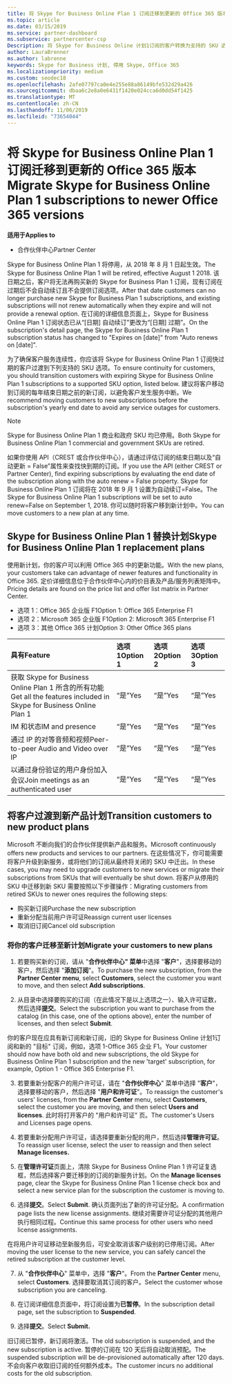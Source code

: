 ```yaml
---
title: 将 Skype for Business Online Plan 1 订阅迁移到更新的 Office 365 版本 | 合作伙伴中心
ms.topic: article
ms.date: 03/15/2019
ms.service: partner-dashboard
ms.subservice: partnercenter-csp
Description: 将 Skype for Business Online 计划1订阅的客户转换为支持的 SKU 选项。 建议将客户移动到订阅的每年结束日期之前的新订阅。
author: LauraBrenner
ms.author: labrenne
keywords: Skype for Business 计划, 停用 Skype, Office 365
ms.localizationpriority: medium
ms.custom: seodec18
ms.openlocfilehash: 2afe07797ca0e4e255e88a86149bfe532d29a426
ms.sourcegitcommit: dbaa6c2e8a0e6431f1420e024cca6d0dd54f1425
ms.translationtype: MT
ms.contentlocale: zh-CN
ms.lasthandoff: 11/06/2019
ms.locfileid: "73654044"
---
```

# <a name="migrate-skype-for-business-online-plan-1-subscriptions-to-newer-office-365-versions"></a><span data-ttu-id="76b0d-105">将 Skype for Business Online Plan 1 订阅迁移到更新的 Office 365 版本</span><span class="sxs-lookup"><span data-stu-id="76b0d-105">Migrate Skype for Business Online Plan 1 subscriptions to newer Office 365 versions</span></span>

<span data-ttu-id="76b0d-106">**适用于**</span><span class="sxs-lookup"><span data-stu-id="76b0d-106">**Applies to**</span></span>

- <span data-ttu-id="76b0d-107">合作伙伴中心</span><span class="sxs-lookup"><span data-stu-id="76b0d-107">Partner Center</span></span>

<span data-ttu-id="76b0d-108">Skype for Business Online Plan 1 将停用，从 2018 年 8 月 1 日起生效。</span><span class="sxs-lookup"><span data-stu-id="76b0d-108">The Skype for Business Online Plan 1 will be retired, effective August 1 2018.</span></span> <span data-ttu-id="76b0d-109">该日期之后，客户将无法再购买新的 Skype for Business Plan 1 订阅，现有订阅在过期后不会自动续订且不会提供订阅选项。</span><span class="sxs-lookup"><span data-stu-id="76b0d-109">After that date customers can no longer purchase new Skype for Business Plan 1 subscriptions, and existing subscriptions will not renew automatically when they expire and will not provide a renewal option.</span></span> <span data-ttu-id="76b0d-110">在订阅的详细信息页面上，Skype for Business Online Plan 1 订阅状态已从“[日期] 自动续订”更改为“[日期] 过期”。</span><span class="sxs-lookup"><span data-stu-id="76b0d-110">On the subscription's detail page, the Skype for Business Online Plan 1 subscription status has changed to "Expires on [date]" from "Auto renews on [date]".</span></span>  

<span data-ttu-id="76b0d-111">为了确保客户服务连续性，你应该将 Skype for Business Online Plan 1 订阅快过期的客户过渡到下列支持的 SKU 选项。</span><span class="sxs-lookup"><span data-stu-id="76b0d-111">To ensure continuity for customers, you should transition customers with expiring Skype for Business Online Plan 1 subscriptions to a supported SKU option, listed below.</span></span> <span data-ttu-id="76b0d-112">建议将客户移动到订阅的每年结束日期之前的新订阅，以避免客户发生服务中断。</span><span class="sxs-lookup"><span data-stu-id="76b0d-112">We recommend moving customers to new subscriptions before the subscription's yearly end date to avoid any service outages for customers.</span></span> 

>[!NOTE]
><span data-ttu-id="76b0d-113">Skype for Business Online Plan 1 商业和政府 SKU 均已停用。</span><span class="sxs-lookup"><span data-stu-id="76b0d-113">Both Skype for Business Online Plan 1 commercial and government SKUs are retired.</span></span>

<span data-ttu-id="76b0d-114">如果你使用 API（CREST 或合作伙伴中心），请通过评估订阅的结束日期以及“自动更新 = False”属性来查找快到期的订阅。</span><span class="sxs-lookup"><span data-stu-id="76b0d-114">If you use the API (either CREST or Partner Center), find expiring subscriptions by evaluating the end date of the subscription along with the auto renew = False property.</span></span> <span data-ttu-id="76b0d-115">Skype for Business Online Plan 1 订阅将在 2018 年 9 月 1 设置为自动续订=False。</span><span class="sxs-lookup"><span data-stu-id="76b0d-115">The Skype for Business Online Plan 1 subscriptions will be set to auto renew=False on September 1, 2018.</span></span> <span data-ttu-id="76b0d-116">你可以随时将客户移到新计划中。</span><span class="sxs-lookup"><span data-stu-id="76b0d-116">You can move customers to a new plan at any time.</span></span> 

## <a name="skype-for-business-online-plan-1-replacement-plans"></a><span data-ttu-id="76b0d-117">Skype for Business Online Plan 1 替换计划</span><span class="sxs-lookup"><span data-stu-id="76b0d-117">Skype for Business Online Plan 1 replacement plans</span></span>

<span data-ttu-id="76b0d-118">使用新计划，你的客户可以利用 Office 365 中的更新功能。</span><span class="sxs-lookup"><span data-stu-id="76b0d-118">With the new plans, your customers take can advantage of newer features and functionality in Office 365.</span></span> <span data-ttu-id="76b0d-119">定价详细信息位于合作伙伴中心内的价目表及产品/服务列表矩阵中。</span><span class="sxs-lookup"><span data-stu-id="76b0d-119">Pricing details are found on the price list and offer list matrix in Partner Center.</span></span> 

- <span data-ttu-id="76b0d-120">选项 1：Office 365 企业版 F1</span><span class="sxs-lookup"><span data-stu-id="76b0d-120">Option 1: Office 365 Enterprise F1</span></span>
- <span data-ttu-id="76b0d-121">选项 2：Microsoft 365 企业版 F1</span><span class="sxs-lookup"><span data-stu-id="76b0d-121">Option 2: Microsoft 365 Enterprise F1</span></span>
- <span data-ttu-id="76b0d-122">选项 3：其他 Office 365 计划</span><span class="sxs-lookup"><span data-stu-id="76b0d-122">Option 3: Other Office 365 plans</span></span>

|<span data-ttu-id="76b0d-123">**具有**</span><span class="sxs-lookup"><span data-stu-id="76b0d-123">**Feature**</span></span>    |<span data-ttu-id="76b0d-124">**选项1**</span><span class="sxs-lookup"><span data-stu-id="76b0d-124">**Option 1**</span></span>   |<span data-ttu-id="76b0d-125">**选项2**</span><span class="sxs-lookup"><span data-stu-id="76b0d-125">**Option 2**</span></span>   |<span data-ttu-id="76b0d-126">**选项3**</span><span class="sxs-lookup"><span data-stu-id="76b0d-126">**Option 3**</span></span>   |
|:-----------------|:-----------------|:-------------|:------------|
|<span data-ttu-id="76b0d-127">获取 Skype for Business Online Plan 1 所含的所有功能</span><span class="sxs-lookup"><span data-stu-id="76b0d-127">Get all the features included in Skype for Business Online Plan 1</span></span>|<span data-ttu-id="76b0d-128">“是”</span><span class="sxs-lookup"><span data-stu-id="76b0d-128">Yes</span></span>   |<span data-ttu-id="76b0d-129">“是”</span><span class="sxs-lookup"><span data-stu-id="76b0d-129">Yes</span></span>   |<span data-ttu-id="76b0d-130">“是”</span><span class="sxs-lookup"><span data-stu-id="76b0d-130">Yes</span></span>   |
|<span data-ttu-id="76b0d-131">IM 和状态</span><span class="sxs-lookup"><span data-stu-id="76b0d-131">IM and presence</span></span> |<span data-ttu-id="76b0d-132">“是”</span><span class="sxs-lookup"><span data-stu-id="76b0d-132">Yes</span></span>   |<span data-ttu-id="76b0d-133">“是”</span><span class="sxs-lookup"><span data-stu-id="76b0d-133">Yes</span></span>   |<span data-ttu-id="76b0d-134">“是”</span><span class="sxs-lookup"><span data-stu-id="76b0d-134">Yes</span></span>   |
|<span data-ttu-id="76b0d-135">通过 IP 的对等音频和视频</span><span class="sxs-lookup"><span data-stu-id="76b0d-135">Peer-to-peer Audio and Video over IP</span></span>|<span data-ttu-id="76b0d-136">“是”</span><span class="sxs-lookup"><span data-stu-id="76b0d-136">Yes</span></span>   |<span data-ttu-id="76b0d-137">“是”</span><span class="sxs-lookup"><span data-stu-id="76b0d-137">Yes</span></span>   |<span data-ttu-id="76b0d-138">“是”</span><span class="sxs-lookup"><span data-stu-id="76b0d-138">Yes</span></span>   
|<span data-ttu-id="76b0d-139">以通过身份验证的用户身份加入会议</span><span class="sxs-lookup"><span data-stu-id="76b0d-139">Join meetings as an authenticated user</span></span>| <span data-ttu-id="76b0d-140">“是”</span><span class="sxs-lookup"><span data-stu-id="76b0d-140">Yes</span></span>   |<span data-ttu-id="76b0d-141">“是”</span><span class="sxs-lookup"><span data-stu-id="76b0d-141">Yes</span></span>   |<span data-ttu-id="76b0d-142">“是”</span><span class="sxs-lookup"><span data-stu-id="76b0d-142">Yes</span></span>   |

## <a name="transition-customers-to-new-product-plans"></a><span data-ttu-id="76b0d-143">将客户过渡到新产品计划</span><span class="sxs-lookup"><span data-stu-id="76b0d-143">Transition customers to new product plans</span></span>

<span data-ttu-id="76b0d-144">Microsoft 不断向我们的合作伙伴提供新产品和服务。</span><span class="sxs-lookup"><span data-stu-id="76b0d-144">Microsoft continuously offers new products and services to our partners.</span></span> <span data-ttu-id="76b0d-145">在这些情况下，你可能需要将客户升级到新服务，或将他们的订阅从最终将关闭的 SKU 中迁出。</span><span class="sxs-lookup"><span data-stu-id="76b0d-145">In these cases, you may need to upgrade customers to new services or migrate their subscriptions from SKUs that will eventually be shut down.</span></span> <span data-ttu-id="76b0d-146">将客户从停用的 SKU 中迁移到新 SKU 需要按照以下步骤操作：</span><span class="sxs-lookup"><span data-stu-id="76b0d-146">Migrating customers from retired SKUs to newer ones requires the following steps:</span></span>

- <span data-ttu-id="76b0d-147">购买新订阅</span><span class="sxs-lookup"><span data-stu-id="76b0d-147">Purchase the new subscription</span></span>
- <span data-ttu-id="76b0d-148">重新分配当前用户许可证</span><span class="sxs-lookup"><span data-stu-id="76b0d-148">Reassign current user licenses</span></span>
- <span data-ttu-id="76b0d-149">取消旧订阅</span><span class="sxs-lookup"><span data-stu-id="76b0d-149">Cancel old subscription</span></span>

### <a name="migrate-your-customers-to-new-plans"></a><span data-ttu-id="76b0d-150">将你的客户迁移至新计划</span><span class="sxs-lookup"><span data-stu-id="76b0d-150">Migrate your customers to new plans</span></span>

1. <span data-ttu-id="76b0d-151">若要购买新的订阅，请从 "**合作伙伴中心" 菜单**中选择 "**客户**"，选择要移动的客户，然后选择 "**添加订阅**"。</span><span class="sxs-lookup"><span data-stu-id="76b0d-151">To purchase the new subscription, from the **Partner Center menu**, select **Customers**, select the customer you want to move, and then select **Add subscriptions**.</span></span>

2. <span data-ttu-id="76b0d-152">从目录中选择要购买的订阅（在此情况下是以上选项之一）、输入许可证数，然后选择**提交**。</span><span class="sxs-lookup"><span data-stu-id="76b0d-152">Select the subscription you want to purchase from the catalog (in this case, one of the options above), enter the number of licenses, and then select **Submit**.</span></span> 

<span data-ttu-id="76b0d-153">你的客户现在应具有新订阅和新订阅，旧的 Skype for Business Online 计划1订阅和新的 "目标" 订阅，例如，选项 1-Office 365 企业 F1。</span><span class="sxs-lookup"><span data-stu-id="76b0d-153">Your customer should now have both old and new subscriptions, the old Skype for Business Online Plan 1  subscription and the new 'target' subscription, for example, Option 1 - Office 365 Enterprise F1.</span></span>

3. <span data-ttu-id="76b0d-154">若要重新分配客户的用户许可证，请在 "**合作伙伴中心**" 菜单中选择 "**客户**"，选择要移动的客户，然后选择 "**用户和许可证**"。</span><span class="sxs-lookup"><span data-stu-id="76b0d-154">To reassign the customer's users' licenses, from the **Partner Center** menu, select **Customers**, select the customer you are moving, and then select **Users and licenses**.</span></span> <span data-ttu-id="76b0d-155">此时将打开客户的 "用户和许可证" 页。</span><span class="sxs-lookup"><span data-stu-id="76b0d-155">The customer's Users and Licenses page opens.</span></span>

4. <span data-ttu-id="76b0d-156">若要重新分配用户许可证，请选择要重新分配的用户，然后选择**管理许可证**。</span><span class="sxs-lookup"><span data-stu-id="76b0d-156">To reassign user license, select the user to reassign and then select **Manage licenses.**</span></span>

5. <span data-ttu-id="76b0d-157">在**管理许可证**页面上，清除 Skype for Business Online Plan 1 许可证复选框，然后选择客户要迁移到的订阅的新服务计划。</span><span class="sxs-lookup"><span data-stu-id="76b0d-157">On the **Manage licenses** page, clear the Skype for Business Online Plan 1 license check box and select a new service plan for the subscription the customer is moving to.</span></span>

6. <span data-ttu-id="76b0d-158">选择**提交**。</span><span class="sxs-lookup"><span data-stu-id="76b0d-158">Select **Submit**.</span></span> <span data-ttu-id="76b0d-159">确认页面列出了新的许可证分配。</span><span class="sxs-lookup"><span data-stu-id="76b0d-159">A confirmation page lists the new license assignments.</span></span> <span data-ttu-id="76b0d-160">继续对需要许可证分配的其他用户执行相同过程。</span><span class="sxs-lookup"><span data-stu-id="76b0d-160">Continue this same process for other users who need license assignments.</span></span>

<span data-ttu-id="76b0d-161">在将用户许可证移动至新服务后，可安全取消该客户级别的已停用订阅。</span><span class="sxs-lookup"><span data-stu-id="76b0d-161">After moving the user license to the new service, you can safely cancel the retired subscription at the customer level.</span></span>

7. <span data-ttu-id="76b0d-162">从 "**合作伙伴中心**" 菜单中，选择 "**客户**"。</span><span class="sxs-lookup"><span data-stu-id="76b0d-162">From the **Partner Center** menu, select **Customers**.</span></span> <span data-ttu-id="76b0d-163">选择要取消其订阅的客户。</span><span class="sxs-lookup"><span data-stu-id="76b0d-163">Select the customer whose subscription you are canceling.</span></span>

8. <span data-ttu-id="76b0d-164">在订阅详细信息页面中，将订阅设置为**已暂停**。</span><span class="sxs-lookup"><span data-stu-id="76b0d-164">In the subscription detail page, set the subscription to **Suspended**.</span></span>

9. <span data-ttu-id="76b0d-165">选择**提交**。</span><span class="sxs-lookup"><span data-stu-id="76b0d-165">Select **Submit.**</span></span>

<span data-ttu-id="76b0d-166">旧订阅已暂停，新订阅将激活。</span><span class="sxs-lookup"><span data-stu-id="76b0d-166">The old subscription is suspended, and the new subscription is active.</span></span> <span data-ttu-id="76b0d-167">暂停的订阅在 120 天后将自动取消预配。</span><span class="sxs-lookup"><span data-stu-id="76b0d-167">The suspended subscription will be de-provisioned automatically after 120 days.</span></span> <span data-ttu-id="76b0d-168">不会向客户收取旧订阅的任何额外成本。</span><span class="sxs-lookup"><span data-stu-id="76b0d-168">The customer incurs no additional costs for the old subscription.</span></span>

